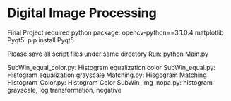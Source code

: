 # Digital Image Processing 
Final Project
required python package:
  opencv-python==3.1.0.4
  matplotlib
  Pyqt5: pip install Pyqt5

Please save all script files under same directory 
Run:
python Main.py



SubWin_equal_color.py: Histogram equalization color
SubWin_equal.py: Histogram equalization grayscale
Matching.py: Hisgogram Matching
Histogram_Color.py: Histogram Color
SubWin_img_nopa.py: histogram grayscale, log transformation, negative

